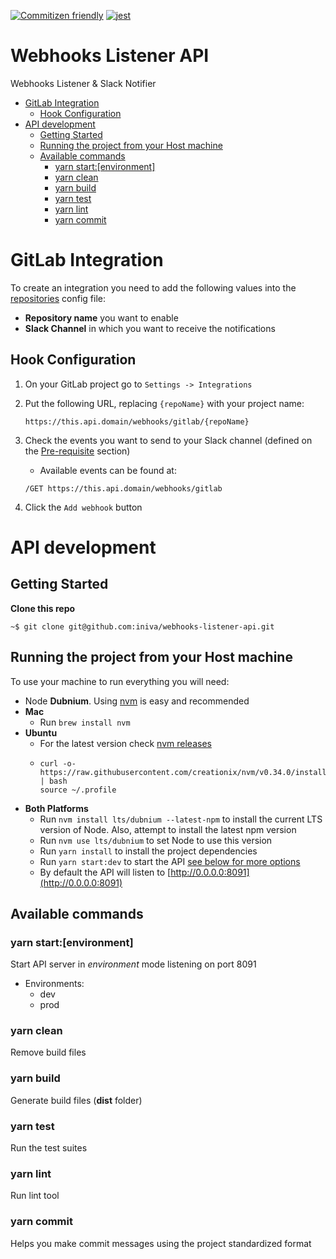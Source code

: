 [![Commitizen friendly](https://img.shields.io/badge/commitizen-friendly-brightgreen.svg)](http://commitizen.github.io/cz-cli/)
[![jest](https://jestjs.io/img/jest-badge.svg)](https://github.com/facebook/jest)

# Webhooks Listener API <!-- omit in toc -->
Webhooks Listener & Slack Notifier

- [GitLab Integration](#GitLab-Integration)
  - [Hook Configuration](#Hook-Configuration)
- [API development](#API-development)
  - [Getting Started](#Getting-Started)
  - [Running the project from your Host machine](#Running-the-project-from-your-Host-machine)
  - [Available commands](#Available-commands)
    - [yarn start:[environment]](#yarn-startenvironment)
    - [yarn clean](#yarn-clean)
    - [yarn build](#yarn-build)
    - [yarn test](#yarn-test)
    - [yarn lint](#yarn-lint)
    - [yarn commit](#yarn-commit)
# GitLab Integration
To create an integration you need to add the following values into the [repositories](src/config/repositories.js) config file:
* **Repository name** you want to enable
* **Slack Channel** in which you want to receive the notifications

## Hook Configuration
1. On your GitLab project go to `Settings -> Integrations`
2. Put the following URL, replacing `{repoName}` with your project name:
   ```
   https://this.api.domain/webhooks/gitlab/{repoName}
   ```

3. Check the events you want to send to your Slack channel (defined on the [Pre-requisite](#pre-requisite) section)
   * Available events can be found at:
   ```
   /GET https://this.api.domain/webhooks/gitlab
   ```
4. Click the `Add webhook` button

# API development

## Getting Started
**Clone this repo**
```
~$ git clone git@github.com:iniva/webhooks-listener-api.git
```

## Running the project from your Host machine
To use your machine to run everything you will need:
* Node **Dubnium**. Using [nvm](https://github.com/creationix/nvm) is easy and recommended
* **Mac**
    * Run `brew install nvm`
* **Ubuntu**
    * For the latest version check [nvm releases](https://github.com/creationix/nvm/releases)
    *   ```
        curl -o- https://raw.githubusercontent.com/creationix/nvm/v0.34.0/install.sh | bash
        source ~/.profile
        ```
* **Both Platforms**
    * Run `nvm install lts/dubnium --latest-npm` to install the current LTS version of Node. Also, attempt to install the latest npm version
    * Run `nvm use lts/dubnium` to set Node to use this version
    * Run `yarn install` to install the project dependencies
    * Run `yarn start:dev` to start the API [see below for more options](#available-commands)
    * By default the API will listen to [http://0.0.0.0:8091](http://0.0.0.0:8091)

## Available commands

### yarn start:[environment]
Start API server in _environment_ mode listening on port 8091
* Environments:
  * dev
  * prod

### yarn clean
Remove build files

### yarn build
Generate build files (**dist** folder)

### yarn test
Run the test suites

### yarn lint
Run lint tool

### yarn commit
Helps you make commit messages using the project standardized format
